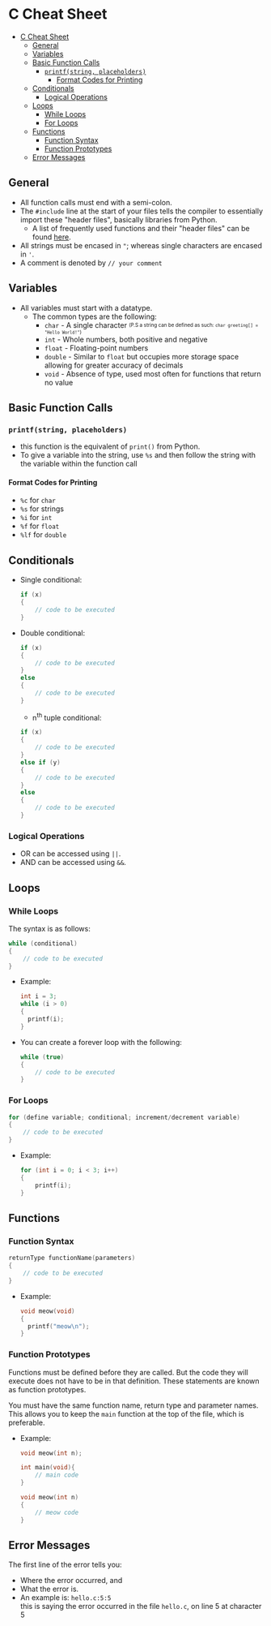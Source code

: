 # C Cheat Sheet

- [C Cheat Sheet](#c-cheat-sheet)
  - [General](#general)
  - [Variables](#variables)
  - [Basic Function Calls](#basic-function-calls)
    - [`printf(string, placeholders)`](#printfstring-placeholders)
      - [Format Codes for Printing](#format-codes-for-printing)
  - [Conditionals](#conditionals)
    - [Logical Operations](#logical-operations)
  - [Loops](#loops)
    - [While Loops](#while-loops)
    - [For Loops](#for-loops)
  - [Functions](#functions)
    - [Function Syntax](#function-syntax)
    - [Function Prototypes](#function-prototypes)
  - [Error Messages](#error-messages)

## General

- All function calls must end with a semi-colon.
- The `#include` line at the start of your files
  tells the compiler to essentially import these "header files",
  basically libraries from Python.
  - A list of frequently used functions and their "header files" can be found [here](https://manual.cs50.io/).
- All strings must be encased in `"`; whereas single characters are encased in `'`.
- A comment is denoted by `// your comment`

## Variables

- All variables must start with a datatype.
  - The common types are the following:
    - `char` - A single character
      <sub><sup>(P.S a string can be defined as such: `char greeting[] = "Hello World!"`)</sup></sub>
    - `int` - Whole numbers, both positive and negative
    - `float` - Floating-point numbers
    - `double` - Similar to `float` but occupies more storage space
      allowing for greater accuracy of decimals
    - `void` - Absence of type,
      used most often for functions that return no value

## Basic Function Calls

### `printf(string, placeholders)`

- this function is the equivalent of `print()` from Python.
- To give a variable into the string, use `%s`
  and then follow the string with the variable within the function call

#### Format Codes for Printing

- `%c` for `char`
- `%s` for strings
- `%i` for `int`
- `%f` for `float`
- `%lf` for `double`

## Conditionals

- Single conditional:

  ```C
  if (x)
  {
      // code to be executed
  }
  ```

- Double conditional:

  ```C
  if (x)
  {
      // code to be executed
  }
  else
  {
      // code to be executed
  }
  ```

  - n<sup>th</sup> tuple conditional:

  ```C
  if (x)
  {
      // code to be executed
  }
  else if (y)
  {
      // code to be executed
  }
  else
  {
      // code to be executed
  }
  ```

### Logical Operations

- OR can be accessed using `||`.
- AND can be accessed using `&&`.

## Loops

### While Loops

The syntax is as follows:

```C
while (conditional)
{
    // code to be executed
}
```

- Example:

  ```C
  int i = 3;
  while (i > 0)
  {
    printf(i);
  }
  ```

- You can create a forever loop with the following:

  ```C
  while (true)
  {
      // code to be executed
  }
  ```

### For Loops

```C
for (define variable; conditional; increment/decrement variable)
{
    // code to be executed
}
```

- Example:

  ```C
  for (int i = 0; i < 3; i++)
  {
      printf(i);
  }
  ```

## Functions

### Function Syntax

```C
returnType functionName(parameters)
{
    // code to be executed
}
```

- Example:

  ```C
  void meow(void)
  {
    printf("meow\n");
  }
  ```

### Function Prototypes

Functions must be defined before they are called.
But the code they will execute does not have to be in that definition.
These statements are known as function prototypes.

You must have the same function name, return type and parameter names.<br>
This allows you to keep the `main` function at the top of the file, which is preferable.

- Example:

  ```C
  void meow(int n);

  int main(void){
      // main code
  }

  void meow(int n)
  {
      // meow code
  }
  ```

## Error Messages

The first line of the error tells you:

- Where the error occurred, and
- What the error is.
- An example is:
  `hello.c:5:5`
  <br>this is saying the error occurred in the file `hello.c`, on line 5 at character 5
